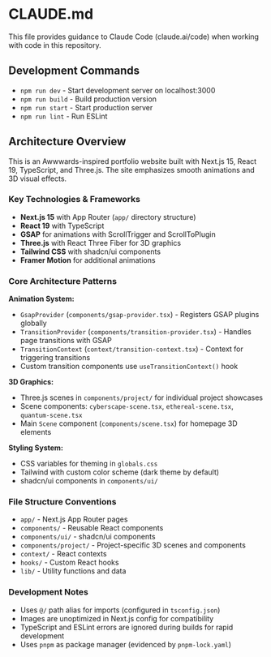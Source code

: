 # CLAUDE.md

This file provides guidance to Claude Code (claude.ai/code) when working with code in this repository.

## Development Commands

- `npm run dev` - Start development server on localhost:3000
- `npm run build` - Build production version
- `npm run start` - Start production server
- `npm run lint` - Run ESLint

## Architecture Overview

This is an Awwwards-inspired portfolio website built with Next.js 15, React 19, TypeScript, and Three.js. The site emphasizes smooth animations and 3D visual effects.

### Key Technologies & Frameworks

- **Next.js 15** with App Router (`app/` directory structure)
- **React 19** with TypeScript
- **GSAP** for animations with ScrollTrigger and ScrollToPlugin
- **Three.js** with React Three Fiber for 3D graphics
- **Tailwind CSS** with shadcn/ui components
- **Framer Motion** for additional animations

### Core Architecture Patterns

**Animation System:**
- `GsapProvider` (`components/gsap-provider.tsx`) - Registers GSAP plugins globally
- `TransitionProvider` (`components/transition-provider.tsx`) - Handles page transitions with GSAP
- `TransitionContext` (`context/transition-context.tsx`) - Context for triggering transitions
- Custom transition components use `useTransitionContext()` hook

**3D Graphics:**
- Three.js scenes in `components/project/` for individual project showcases
- Scene components: `cyberscape-scene.tsx`, `ethereal-scene.tsx`, `quantum-scene.tsx`
- Main `Scene` component (`components/scene.tsx`) for homepage 3D elements

**Styling System:**
- CSS variables for theming in `globals.css`
- Tailwind with custom color scheme (dark theme by default)
- shadcn/ui components in `components/ui/` 

### File Structure Conventions

- `app/` - Next.js App Router pages
- `components/` - Reusable React components
- `components/ui/` - shadcn/ui components
- `components/project/` - Project-specific 3D scenes and components
- `context/` - React contexts
- `hooks/` - Custom React hooks
- `lib/` - Utility functions and data

### Development Notes

- Uses `@/` path alias for imports (configured in `tsconfig.json`)
- Images are unoptimized in Next.js config for compatibility
- TypeScript and ESLint errors are ignored during builds for rapid development
- Uses `pnpm` as package manager (evidenced by `pnpm-lock.yaml`)